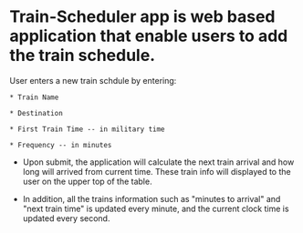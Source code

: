 # Train-Scheduler app is web based application that enable users to add the train schedule.

User enters a new train schdule by entering:
	
    * Train Name
    
    * Destination 
    
    * First Train Time -- in military time
    
    * Frequency -- in minutes
  
  * Upon submit, the application will calculate the next train arrival and how long will arrived from  current time.  These train info will displayed to the user on the upper top of the table.
  
  * In addition, all the trains information  such as "minutes to arrival" and "next train time" is updated every minute, and the current clock time is updated every second.